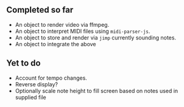 ## Completed so far

* An object to render video via ffmpeg.
* An object to interpret  MIDI files using `midi-parser-js`.
* An object to store and render via `jimp` currently sounding notes.
* An object to integrate the above

## Yet to do

* Account for tempo changes.
* Reverse display?
* Optionally scale note height to fill screen based on notes used in supplied file

